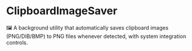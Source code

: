 # ClipboardImageSaver
🖼️ A background utility that automatically saves clipboard images (PNG/DIB/BMP) to PNG files whenever detected, with system integration controls.
